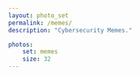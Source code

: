 ```yaml
---
layout: photo_set
permalink: /memes/
description: "Cybersecurity Memes."

photos:
    set: memes
    size: 32
---
```

